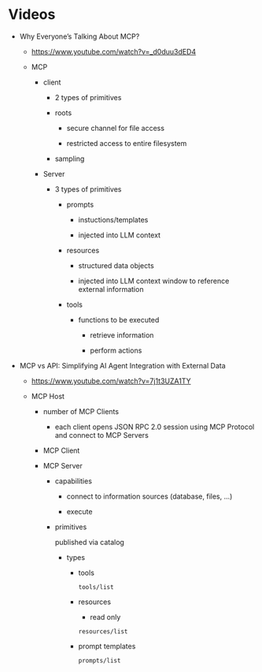 # Videos


*   Why Everyone’s Talking About MCP?

    *   https://www.youtube.com/watch?v=_d0duu3dED4

    *   MCP

        *   client

            *   2 types of primitives

            *   roots

                *   secure channel for file access

                *   restricted access to entire filesystem

            *   sampling

        *   Server

            *   3 types of primitives

                *   prompts

                    *   instuctions/templates

                    *   injected into LLM context

                *   resources

                    *   structured data objects

                    *   injected into LLM context window to reference external information

                *   tools

                    *   functions to be executed   

                        *   retrieve information

                        *   perform actions


*   MCP vs API: Simplifying AI Agent Integration with External Data

    *   https://www.youtube.com/watch?v=7j1t3UZA1TY

    *   MCP Host

        *   number of MCP Clients

            *   each client opens JSON RPC 2.0 session using MCP Protocol and connect to MCP Servers

        *   MCP Client

        *   MCP Server

            *   capabilities

                *   connect to information sources (database, files, ...)

                *   execute 

            *   primitives

                published via catalog

                *   types
                    
                    *   tools

                        ```
                        tools/list
                        ```

                    *   resources

                        *   read only

                        ```
                        resources/list
                        ```

                    *   prompt templates

                        ```
                        prompts/list
                        ```
